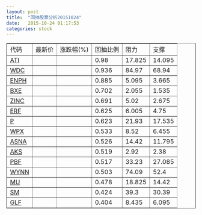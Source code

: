```yaml
---
layout: post
title:  "回抽股票分析20151024"
date:   2015-10-24 01:17:53
categories: stock
---
```

<script type="text/javascript">
var stockList = []
stockList.push('gb_ati');
stockList.push('gb_wdc');
stockList.push('gb_enph');
stockList.push('gb_bxe');
stockList.push('gb_zinc');
stockList.push('gb_erf');
stockList.push('gb_p');
stockList.push('gb_wpx');
stockList.push('gb_asna');
stockList.push('gb_aks');
stockList.push('gb_pbf');
stockList.push('gb_wynn');
stockList.push('gb_mu');
stockList.push('gb_sm');
stockList.push('gb_glf');
</script>
<table border="1">
 <tr>
 <td>代码</td>
 <td>最新价</td>
 <td>涨跌幅(%)</td>
 <td>回抽比例</td>
 <td>阻力</td>
 <td>支撑</td>
</tr>
  <tr id="ati">
  <td><a href="http://stock.finance.sina.com.cn/usstock/quotes/ATI.html" target="_blank">ATI</a></td><td></td><td></td><td>0.98</td><td>17.825</td><td>14.095</td></tr>
  <tr id="wdc">
  <td><a href="http://stock.finance.sina.com.cn/usstock/quotes/WDC.html" target="_blank">WDC</a></td><td></td><td></td><td>0.936</td><td>84.97</td><td>68.94</td></tr>
  <tr id="enph">
  <td><a href="http://stock.finance.sina.com.cn/usstock/quotes/ENPH.html" target="_blank">ENPH</a></td><td></td><td></td><td>0.885</td><td>5.095</td><td>3.665</td></tr>
  <tr id="bxe">
  <td><a href="http://stock.finance.sina.com.cn/usstock/quotes/BXE.html" target="_blank">BXE</a></td><td></td><td></td><td>0.702</td><td>2.055</td><td>1.535</td></tr>
  <tr id="zinc">
  <td><a href="http://stock.finance.sina.com.cn/usstock/quotes/ZINC.html" target="_blank">ZINC</a></td><td></td><td></td><td>0.691</td><td>5.02</td><td>2.675</td></tr>
  <tr id="erf">
  <td><a href="http://stock.finance.sina.com.cn/usstock/quotes/ERF.html" target="_blank">ERF</a></td><td></td><td></td><td>0.625</td><td>6.005</td><td>4.75</td></tr>
  <tr id="p">
  <td><a href="http://stock.finance.sina.com.cn/usstock/quotes/P.html" target="_blank">P</a></td><td></td><td></td><td>0.623</td><td>21.93</td><td>17.535</td></tr>
  <tr id="wpx">
  <td><a href="http://stock.finance.sina.com.cn/usstock/quotes/WPX.html" target="_blank">WPX</a></td><td></td><td></td><td>0.533</td><td>8.52</td><td>6.455</td></tr>
  <tr id="asna">
  <td><a href="http://stock.finance.sina.com.cn/usstock/quotes/ASNA.html" target="_blank">ASNA</a></td><td></td><td></td><td>0.526</td><td>14.42</td><td>11.795</td></tr>
  <tr id="aks">
  <td><a href="http://stock.finance.sina.com.cn/usstock/quotes/AKS.html" target="_blank">AKS</a></td><td></td><td></td><td>0.519</td><td>2.92</td><td>2.38</td></tr>
  <tr id="pbf">
  <td><a href="http://stock.finance.sina.com.cn/usstock/quotes/PBF.html" target="_blank">PBF</a></td><td></td><td></td><td>0.517</td><td>33.23</td><td>27.085</td></tr>
  <tr id="wynn">
  <td><a href="http://stock.finance.sina.com.cn/usstock/quotes/WYNN.html" target="_blank">WYNN</a></td><td></td><td></td><td>0.503</td><td>74.09</td><td>52.4</td></tr>
  <tr id="mu">
  <td><a href="http://stock.finance.sina.com.cn/usstock/quotes/MU.html" target="_blank">MU</a></td><td></td><td></td><td>0.478</td><td>18.825</td><td>14.42</td></tr>
  <tr id="sm">
  <td><a href="http://stock.finance.sina.com.cn/usstock/quotes/SM.html" target="_blank">SM</a></td><td></td><td></td><td>0.424</td><td>39.3</td><td>30.39</td></tr>
  <tr id="glf">
  <td><a href="http://stock.finance.sina.com.cn/usstock/quotes/GLF.html" target="_blank">GLF</a></td><td></td><td></td><td>0.404</td><td>8.435</td><td>6.095</td></tr>
</table>

